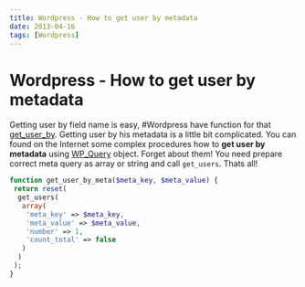 ```yaml
---
title: Wordpress - How to get user by metadata
date: 2013-04-16
tags: [Wordpress]
---
```



# Wordpress - How to get user by metadata

Getting user by field name is easy, #Wordpress have function for that [get_user_by](http://codex.wordpress.org/Function_Reference/get_user_by). Getting user by his metadata is a little bit complicated. You can found on the Internet some complex procedures how to **get user by metadata** using [WP_Query](https://codex.wordpress.org/Class_Reference/WP_Query) object. Forget about them! You need prepare correct meta query as array or string and call `get_users`. Thats all!

```php
function get_user_by_meta($meta_key, $meta_value) {
 return reset(
  get_users(
   array(
    'meta_key' => $meta_key,
    'meta_value' => $meta_value,
    'number' => 1,
    'count_total' => false
   )
  )
 );
}
```
